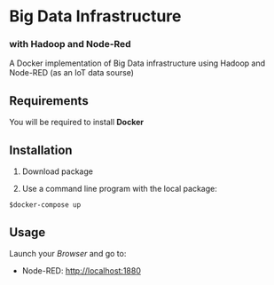 # Big Data Infrastructure 
### with Hadoop and Node-Red

A Docker implementation of Big Data infrastructure using Hadoop and Node-RED (as an IoT data sourse)

## Requirements

You will be required to install **Docker**

## Installation

1. Download package

2. Use a command line program with the local package:

``` shell
$docker-compose up
```

## Usage

Launch your *Browser* and go to:
* Node-RED: <http://localhost:1880>


